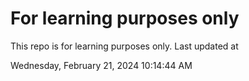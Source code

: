 # For learning purposes only
This repo is for learning purposes only.
Last updated at

Wednesday, February 21, 2024 10:14:44 AM

